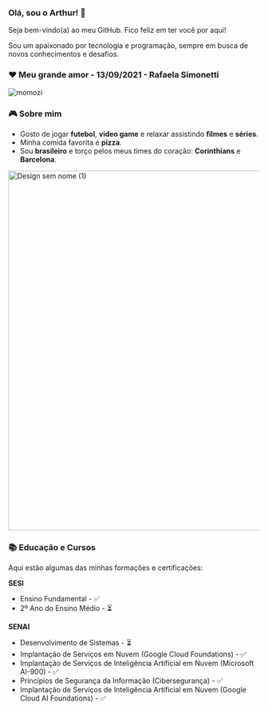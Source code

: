 ### Olá, sou o Arthur! 👋

Seja bem-vindo(a) ao meu GitHub. Fico feliz em ter você por aqui!

Sou um apaixonado por tecnologia e programação, sempre em busca de novos conhecimentos e desafios.

### ❤️ Meu grande amor - 13/09/2021 - Rafaela Simonetti

![momozi](https://github.com/user-attachments/assets/ba2b75ac-8372-4470-bbdc-baf2b1eeb862)

### 🎮 Sobre mim

* Gosto de jogar **futebol**, **video game** e relaxar assistindo **filmes** e **séries**.
* Minha comida favorita é **pizza**.
* Sou **brasileiro** e torço pelos meus times do coração: **Corinthians** e **Barcelona**.

<img alt="Design sem nome (1)" src="https://github.com/user-attachments/assets/496a55a7-7af5-45d2-a109-015d3224cb29" width="1280" height="720" />

### 📚 Educação e Cursos

Aqui estão algumas das minhas formações e certificações:

**SESI**
* Ensino Fundamental - ✅
* 2º Ano do Ensino Médio - ⏳

**SENAI**
* Desenvolvimento de Sistemas - ⏳
* Implantação de Serviços em Nuvem (Google Cloud Foundations) - ✅
* Implantação de Serviços de Inteligência Artificial em Nuvem (Microsoft AI-900) - ✅
* Princípios de Segurança da Informação (Cibersegurança) - ✅
* Implantação de Serviços de Inteligência Artificial em Nuvem (Google Cloud AI Foundations) - ✅

